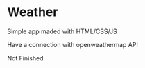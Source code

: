 # Weather

Simple app maded with HTML/CSS/JS

Have a connection with openweathermap API

Not Finished
